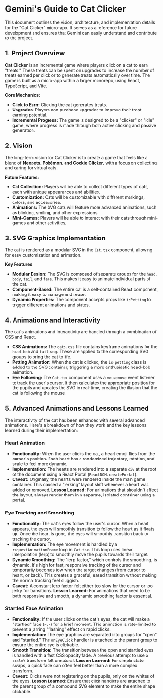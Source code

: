 # Gemini's Guide to Cat Clicker

This document outlines the vision, architecture, and implementation details for the "Cat Clicker" micro-app. It serves as a reference for future development and ensures that Gemini can easily understand and contribute to the project.

## 1. Project Overview

**Cat Clicker** is an incremental game where players click on a cat to earn "treats." These treats can be spent on upgrades to increase the number of treats earned per click or to generate treats automatically over time. The game is built as a micro-app within a larger monorepo, using React, TypeScript, and Vite.

**Core Mechanics:**
- **Click to Earn:** Clicking the cat generates treats.
- **Upgrades:** Players can purchase upgrades to improve their treat-earning potential.
- **Incremental Progress:** The game is designed to be a "clicker" or "idle" game, where progress is made through both active clicking and passive generation.

## 2. Vision

The long-term vision for Cat Clicker is to create a game that feels like a blend of **Neopets, Pokémon, and Cookie Clicker**, with a focus on collecting and caring for virtual cats.

**Future Features:**
- **Cat Collection:** Players will be able to collect different types of cats, each with unique appearances and abilities.
- **Customization:** Cats will be customizable with different markings, colors, and accessories.
- **Animations:** The SVG cats will feature more advanced animations, such as blinking, smiling, and other expressions.
- **Mini-Games:** Players will be able to interact with their cats through mini-games and other activities.

## 3. SVG Graphics Implementation

The cat is rendered as a modular SVG in the `Cat.tsx` component, allowing for easy customization and animation.

**Key Features:**
- **Modular Design:** The SVG is composed of separate groups for the `head`, `body`, `tail`, and `face`. This makes it easy to animate individual parts of the cat.
- **Component-Based:** The entire cat is a self-contained React component, making it easy to manage and reuse.
- **Dynamic Properties:** The component accepts props like `isPetting` to trigger different animations and states.

## 4. Animations and Interactivity

The cat's animations and interactivity are handled through a combination of CSS and React.

- **CSS Animations:** The `cats.css` file contains keyframe animations for the `head-bob` and `tail-wag`. These are applied to the corresponding SVG groups to bring the cat to life.
- **Petting Animation:** When the cat is clicked, the `is-petting` class is added to the SVG container, triggering a more enthusiastic head-bob animation.
- **Eye Following:** The `Cat.tsx` component uses a `mousemove` event listener to track the user's cursor. It then calculates the appropriate position for the pupils and updates the SVG in real-time, creating the illusion that the cat is following the mouse. 

## 5. Advanced Animations and Lessons Learned

The interactivity of the cat has been enhanced with several advanced animations. Here's a breakdown of how they work and the key lessons learned during their implementation:

### Heart Animation

- **Functionality:** When the user clicks the cat, a heart emoji flies from the cursor's position. Each heart has a randomized trajectory, rotation, and scale to feel more dynamic.
- **Implementation:** The hearts are rendered into a separate `div` at the root of the document using a React Portal (`ReactDOM.createPortal`).
- **Caveat:** Originally, the hearts were rendered inside the main game container. This caused a "jerking" layout shift whenever a heart was added or removed. **Lesson Learned:** For animations that shouldn't affect the layout, always render them in a separate, isolated container using a portal.

### Eye Tracking and Smoothing

- **Functionality:** The cat's eyes follow the user's cursor. When a heart appears, the eyes will smoothly transition to follow the heart as it floats up. Once the heart is gone, the eyes will smoothly transition back to tracking the cursor.
- **Implementation:** The eye movement is handled by a `requestAnimationFrame` loop in `Cat.tsx`. This loop uses linear interpolation (lerp) to smoothly move the pupils towards their target.
- **Dynamic Smoothing:** The "lerp factor," which controls the smoothing, is dynamic. It's high for fast, responsive tracking of the cursor and temporarily becomes low when the target changes (from cursor to heart, or back). This creates a graceful, eased transition without making the normal tracking feel sluggish.
- **Caveat:** A constant lerp factor felt either too slow for the cursor or too jerky for transitions. **Lesson Learned:** For animations that need to be both responsive and smooth, a dynamic smoothing factor is essential.

### Startled Face Animation

- **Functionality:** If the user clicks on the cat's eyes, the cat will make a "startled" face (`>.<`) for a brief moment. This animation is rate-limited to prevent a jarring "flashing" effect on rapid clicks.
- **Implementation:** The eye graphics are separated into groups for "open" and "startled." The `onEyeClick` handler is attached to the parent group to ensure the entire eye is clickable.
- **Smooth Transition:** The transition between the open and startled eyes is handled with a fast CSS opacity fade. A previous attempt to use a `scaleY` transform felt unnatural. **Lesson Learned:** For simple state swaps, a quick fade can often feel better than a more complex transform.
- **Caveat:** Clicks were not registering on the pupils, only on the whites of the eyes. **Lesson Learned:** Ensure that click handlers are attached to the parent group of a compound SVG element to make the entire shape clickable. 